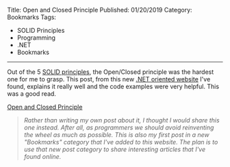 Title: Open and Closed Principle
Published: 01/20/2019
Category: Bookmarks
Tags:
   - SOLID Principles
   - Programming
   - .NET
   - Bookmarks
---
Out of the 5 [SOLID principles](https://en.wikipedia.org/wiki/SOLID), the Open/Closed principle was the hardest one for me to grasp. This post, from this new [.NET oriented website](https://code-maze.com/) I've found, explains it really well and the code examples were very helpful. This was a good read.

[Open and Closed Principle](https://code-maze.com/open-closed-principle/)

> *Rather than writing my own post about it, I thought I would share this one instead. After all, as programmers we should avoid reinventing the wheel as much as possible. This is also my first post in a new "Bookmarks" category that I've added to this website. The plan is to use that new post category to share interesting articles that I've found online.*